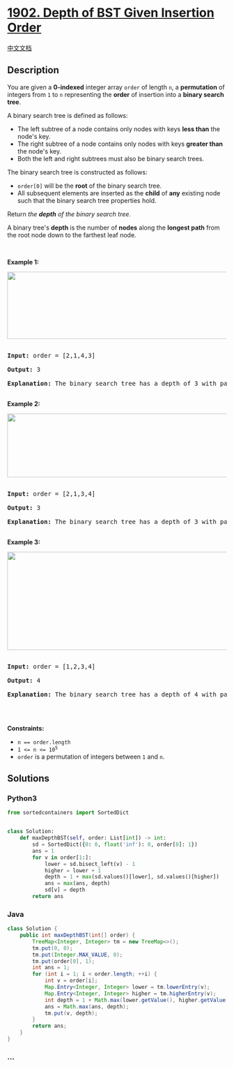 # [1902. Depth of BST Given Insertion Order](https://leetcode.com/problems/depth-of-bst-given-insertion-order)

[中文文档](/solution/1900-1999/1902.Depth%20of%20BST%20Given%20Insertion%20Order/README.md)

## Description

<p>You are given a <strong>0-indexed</strong> integer array <code>order</code> of length <code>n</code>, a <strong>permutation</strong> of integers from <code>1</code> to <code>n</code> representing the <strong>order</strong> of insertion into a <strong>binary search tree</strong>.</p>

<p>A binary search tree is defined as follows:</p>

<ul>
    <li>The left subtree of a node contains only nodes with keys <strong>less than</strong> the node&#39;s key.</li>
    <li>The right subtree of a node contains only nodes with keys <strong>greater than</strong> the node&#39;s key.</li>
    <li>Both the left and right subtrees must also be binary search trees.</li>

</ul>

<p>The binary search tree is constructed as follows:</p>

<ul>
    <li><code>order[0]</code> will be the <strong>root</strong> of the binary search tree.</li>
    <li>All subsequent elements are inserted as the <strong>child</strong> of <strong>any</strong> existing node such that the binary search tree properties hold.</li>

</ul>

<p>Return <em>the <strong>depth</strong> of the binary search tree</em>.</p>

<p>A binary tree&#39;s <strong>depth</strong> is the number of <strong>nodes</strong> along the <strong>longest path</strong> from the root node down to the farthest leaf node.</p>

<p>&nbsp;</p>

<p><strong>Example 1:</strong></p>

<img alt="" src="https://cdn.jsdelivr.net/gh/doocs/leetcode@main/solution/1900-1999/1902.Depth%20of%20BST%20Given%20Insertion%20Order/images/1.png" style="width: 624px; height: 154px;" />

<pre>

<strong>Input:</strong> order = [2,1,4,3]

<strong>Output:</strong> 3

<strong>Explanation: </strong>The binary search tree has a depth of 3 with path 2-&gt;3-&gt;4.

</pre>

<p><strong>Example 2:</strong></p>

<img alt="" src="https://cdn.jsdelivr.net/gh/doocs/leetcode@main/solution/1900-1999/1902.Depth%20of%20BST%20Given%20Insertion%20Order/images/2.png" style="width: 624px; height: 146px;" />

<pre>

<strong>Input:</strong> order = [2,1,3,4]

<strong>Output:</strong> 3

<strong>Explanation: </strong>The binary search tree has a depth of 3 with path 2-&gt;3-&gt;4.

</pre>

<p><strong>Example 3:</strong></p>

<img alt="" src="https://cdn.jsdelivr.net/gh/doocs/leetcode@main/solution/1900-1999/1902.Depth%20of%20BST%20Given%20Insertion%20Order/images/3.png" style="width: 624px; height: 225px;" />

<pre>

<strong>Input:</strong> order = [1,2,3,4]

<strong>Output:</strong> 4

<strong>Explanation: </strong>The binary search tree has a depth of 4 with path 1-&gt;2-&gt;3-&gt;4.

</pre>

<p>&nbsp;</p>

<p><strong>Constraints:</strong></p>

<ul>
    <li><code>n == order.length</code></li>
    <li><code>1 &lt;= n &lt;= 10<sup>5</sup></code></li>
    <li><code>order</code> is a permutation of integers between <code>1</code> and <code>n</code>.</li>

</ul>

## Solutions

<!-- tabs:start -->

### **Python3**

```python
from sortedcontainers import SortedDict


class Solution:
    def maxDepthBST(self, order: List[int]) -> int:
        sd = SortedDict({0: 0, float('inf'): 0, order[0]: 1})
        ans = 1
        for v in order[1:]:
            lower = sd.bisect_left(v) - 1
            higher = lower + 1
            depth = 1 + max(sd.values()[lower], sd.values()[higher])
            ans = max(ans, depth)
            sd[v] = depth
        return ans
```

### **Java**

```java
class Solution {
    public int maxDepthBST(int[] order) {
        TreeMap<Integer, Integer> tm = new TreeMap<>();
        tm.put(0, 0);
        tm.put(Integer.MAX_VALUE, 0);
        tm.put(order[0], 1);
        int ans = 1;
        for (int i = 1; i < order.length; ++i) {
            int v = order[i];
            Map.Entry<Integer, Integer> lower = tm.lowerEntry(v);
            Map.Entry<Integer, Integer> higher = tm.higherEntry(v);
            int depth = 1 + Math.max(lower.getValue(), higher.getValue());
            ans = Math.max(ans, depth);
            tm.put(v, depth);
        }
        return ans;
    }
}
```

### **...**

```

```

<!-- tabs:end -->
